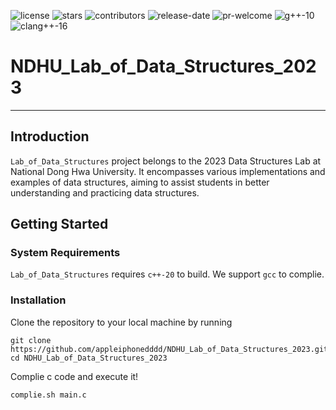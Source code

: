 ![license](https://img.shields.io/github/license/DVLab-NTU/qsyn?style=plastic)
![stars](https://img.shields.io/github/stars/DVLab-NTU/qsyn?style=plastic)
![contributors](https://img.shields.io/github/contributors/DVLab-NTU/qsyn?style=plastic)
![release-date](https://img.shields.io/github/release-date-pre/DVLab-NTU/qsyn?style=plastic)
![pr-welcome](https://img.shields.io/badge/PRs-welcome-green?style=plastic)
![g++-10](https://img.shields.io/badge/g++-≥10-blue?style=plastic)
![clang++-16](https://img.shields.io/badge/clang++-≥16-blueviolet?style=plastic)

# NDHU_Lab_of_Data_Structures_2023

---

## Introduction
`Lab_of_Data_Structures` project belongs to the 2023 Data Structures Lab at National Dong Hwa University. It encompasses various implementations and examples of data structures, aiming to assist students in better understanding and practicing data structures.

## Getting Started

### System Requirements

`Lab_of_Data_Structures` requires `c++-20` to build. We support `gcc` to complie. 

### Installation

Clone the repository to your local machine by running

```shell!
git clone https://github.com/appleiphonedddd/NDHU_Lab_of_Data_Structures_2023.git
cd NDHU_Lab_of_Data_Structures_2023
```
Complie c code and execute it!

```shell!
complie.sh main.c
```
